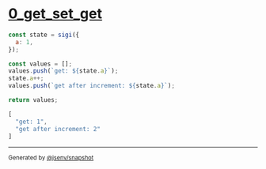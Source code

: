 # [0_get_set_get](../../sigi.test.mjs#L6)

```js
const state = sigi({
  a: 1,
});

const values = [];
values.push(`get: ${state.a}`);
state.a++;
values.push(`get after increment: ${state.a}`);

return values;
```

```js
[
  "get: 1",
  "get after increment: 2"
]
```

---

<sub>
  Generated by <a href="https://github.com/jsenv/core/tree/main/packages/tooling/snapshot">@jsenv/snapshot</a>
</sub>
